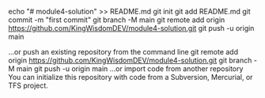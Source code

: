 echo "# module4-solution" >> README.md
git init
git add README.md
git commit -m "first commit"
git branch -M main
git remote add origin https://github.com/KingWisdomDEV/module4-solution.git
git push -u origin main
                
…or push an existing repository from the command line
git remote add origin https://github.com/KingWisdomDEV/module4-solution.git
git branch -M main
git push -u origin main
…or import code from another repository
You can initialize this repository with code from a Subversion, Mercurial, or TFS project.

